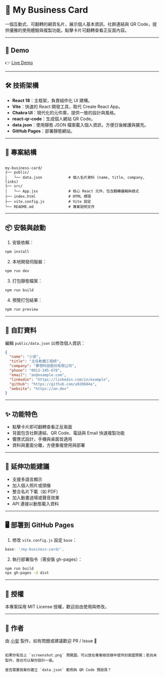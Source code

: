 # 📇 My Business Card

一個互動式、可翻轉的網頁名片，展示個人基本資訊、社群連結與 QR Code，提供優雅的使用體驗與複製功能。點擊卡片可翻轉查看正反面內容。



---

## 🚀 Demo

👉 [Live Demo](https://a920604a.github.io/my-business-card/)

---

## 🛠 技術架構

- **React 18**：主框架，負責組件化 UI 建構。
- **Vite**：快速的 React 開發工具，取代 Create React App。
- **Chakra UI**：現代化的元件庫，提供一致的設計與風格。
- **react-qr-code**：生成個人網站 QR Code。
- **data.json**：使用靜態 JSON 檔案載入個人資訊，方便日後維護與擴充。
- **GitHub Pages**：部署靜態網站。

---

## 📁 專案結構

```

my-business-card/
├── public/
│   └── data.json            # 個人名片資料 (name, title, company, links)
├── src/
│   └── App.jsx              # 核心 React 元件，包含翻轉邏輯與樣式
├── index.html               # HTML 標頭
├── vite.config.js           # Vite 設定
└── README.md                # 專案說明文件

```

---

## 📦 安裝與啟動

1. 安裝依賴：

```bash
npm install
```

2. 本地開發伺服器：

```bash
npm run dev
```

3. 打包靜態檔案：

```bash
npm run build
```

4. 預覽打包結果：

```bash
npm run preview
```

---

## 🔧 自訂資料

編輯 `public/data.json` 以修改個人資訊：

```json
{
  "name": "小安",
  "title": "主任軟體工程師",
  "company": "夢想科技股份有限公司",
  "phone": "0912-345-678",
  "email": "an@example.com",
  "linkedin": "https://linkedin.com/in/example",
  "github": "https://github.com/a920604a",
  "website": "https://an.dev"
}
```

---

## ✨ 功能特色

* 點擊卡片即可翻轉查看正反兩面
* 背面包含社群連結、QR Code、電話與 Email 快速複製功能
* 響應式設計，手機與桌面皆適用
* 資料與畫面分離，方便重複使用與部署

---

## 📌 延伸功能建議

* 支援多語言顯示
* 加入個人照片或頭像
* 整合名片下載（如 PDF）
* 加入動畫過場或聲音效果
* API 連接以動態載入資料

---

## 🖥 部署到 GitHub Pages

1. 修改 `vite.config.js` 設定 `base`：

```js
base: '/my-business-card/',
```

2. 執行部署指令（需安裝 gh-pages）：

```bash
npm run build
npx gh-pages -d dist
```

---

## 📄 授權

本專案採用 MIT License 授權，歡迎自由使用與修改。

---

## 🙌 作者

由 [小安](https://github.com/a920604a) 製作，如有問題或建議歡迎 PR / Issue 🙏

```

如果你有加上 `screenshot.png` 預覽圖，可以放在專案根目錄中提供封面圖預覽；若尚未製作，我也可以幫你設計一張。

是否需要我幫你建立 `data.json` 範例與 QR Code 預設頁？
```
